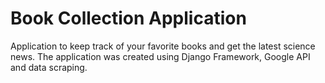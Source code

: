 # Book Collection Application

Application to keep track of your favorite books and get the latest science news.
The application was created using Django Framework, Google API and data scraping.
